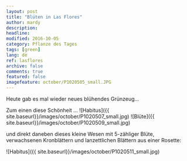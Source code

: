 ```yaml
---
layout: post
title: "Blüten in Las Flores"
author: mardy
description: 
headline: 
modified: 2016-10-05
category: Pflanze des Tages
tags: [green]
lang: de
ref: lasflores
archive: false
comments: true
featured: false
imagefeature: october/P1020505_small.JPG
---
```


Heute gab es mal wieder neues blühendes Grünzeug...

Zum einen diese Schönheit ...
![Habitus]({{ site.baseurl}}/images/october/P1020507_small.jpg)
![Blüte]({{ site.baseurl}}/images/october/P1020509_small.jpg)

und direkt daneben dieses kleine Wesen mit 5-zähliger Blüte, verwachsenen Kronblättern und lanzettlichen Blättern aus einer Rosette:

![Habitus]({{ site.baseurl}}/images/october/P1020511_small.jpg)